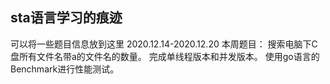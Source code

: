 ## sta语言学习的痕迹

可以将一些题目信息放到这里
2020.12.14-2020.12.20
本周题目：
 搜索电脑下C盘所有文件名带a的文件名的数量。
 完成单线程版本和并发版本。
 使用go语言的Benchmark进行性能测试。
